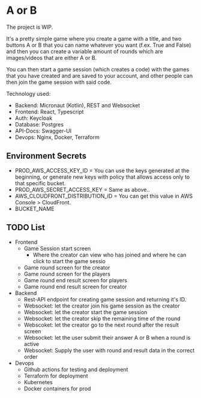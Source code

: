 # A or B
The project is WIP.

It's a pretty simple game where you create a game with a title, and two buttons A or B that you can name whatever you want (f.ex. True and False) and then you can create a variable amount of rounds which are images/videos that are either A or B.

You can then start a game session (which creates a code) with the games that you have created and are saved to your account, and other people can then join the game session with said code.

Technology used:
* Backend: Micronaut (Kotlin), REST and Websocket
* Frontend: React, Typescript
* Auth: Keycloak
* Database: Postgres
* API-Docs: Swagger-UI
* Devops: Nginx, Docker, Terraform

## Environment Secrets
* PROD_AWS_ACCESS_KEY_ID = You can use the keys generated at the beginning, or generate new keys with policy that allows access only to that specific bucket.
* PROD_AWS_SECRET_ACCESS_KEY = Same as above..
* AWS_CLOUDFRONT_DISTRIBUTION_ID = You can get this value in AWS Console > CloudFront.
* BUCKET_NAME

## TODO List
* Frontend
  * Game Session start screen
    * Where the creator can view who has joined and where he can click to start the game sessio
  * Game round screen for the creator
  * Game round screen for the players
  * Game round end result screen for players
  * Game round end result screen for creator
* Backend
  * Rest-API endpoint for creating game session and returning it's ID.
  * Websocket: let the creator join his game session as the creator
  * Websocket: let the creator start the game session
  * Websocket: let the creator skip the remaining time of the round
  * Webscoket: let the creator go to the next round after the result screen
  * Websocket: let the user submit their answer A or B when a round is active
  * Websocket: Supply the user with round and result data in the correct order
* Devops
  * Github actions for testing and deployment
  * Terraform for deployment
  * Kubernetes
  * Docker containers for prod